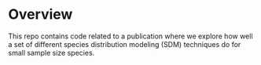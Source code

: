 # Overview
This repo contains code related to a publication where we explore how well a set of different species distribution modeling (SDM) techniques do for small sample size species.
